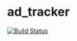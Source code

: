 # ad_tracker
[![Build Status](https://travis-ci.com/arfaoui47/ad_tracker.svg?token=CH8XvMgBpfMsqsoWSUb5&branch=master)](https://travis-ci.com/arfaoui47/ad_tracker)
